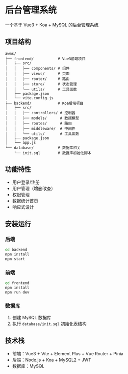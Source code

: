 # 后台管理系统

一个基于 Vue3 + Koa + MySQL 的后台管理系统

## 项目结构

```
awms/
├── frontend/           # Vue3前端项目
│   ├── src/
│   │   ├── components/ # 组件
│   │   ├── views/      # 页面
│   │   ├── router/     # 路由
│   │   ├── store/      # 状态管理
│   │   └── utils/      # 工具函数
│   ├── package.json
│   └── vite.config.js
├── backend/            # Koa后端项目
│   ├── src/
│   │   ├── controllers/ # 控制器
│   │   ├── models/      # 数据模型
│   │   ├── routes/      # 路由
│   │   ├── middleware/  # 中间件
│   │   └── utils/       # 工具函数
│   ├── package.json
│   └── app.js
└── database/           # 数据库相关
    └── init.sql        # 数据库初始化脚本
```

## 功能特性

- 用户登录/注册
- 用户管理（增删改查）
- 权限管理
- 数据统计首页
- 响应式设计

## 安装运行

### 后端

```bash
cd backend
npm install
npm start
```

### 前端

```bash
cd frontend
npm install
npm run dev
```

### 数据库

1. 创建 MySQL 数据库
2. 执行 `database/init.sql` 初始化表结构

## 技术栈

- 前端：Vue3 + Vite + Element Plus + Vue Router + Pinia
- 后端：Node.js + Koa + MySQL2 + JWT
- 数据库：MySQL
